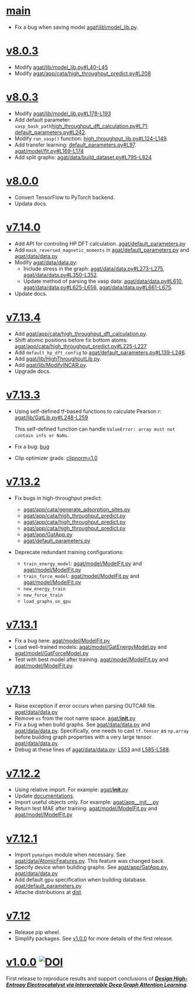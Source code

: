 # [main](https://github.com/jzhang-github/AGAT/tree/main)
- Fix a bug when saving model [agat\lib\model_lib.py](https://github.com/jzhang-github/AGAT/blob/main/agat/lib/model_lib.py#L161).

# [v8.0.3](https://github.com/jzhang-github/AGAT/tree/v8.0.4)
- Modify [agat/lib/model_lib.py#L40-L45](https://github.com/jzhang-github/AGAT/blob/v8.0.4/agat/lib/model_lib.py#L40-L45)
- Modify [agat/app/cata/high_throughput_predict.py#L208](https://github.com/jzhang-github/AGAT/blob/v8.0.4/agat/app/cata/high_throughput_predict.py#L208)

# [v8.0.3](https://github.com/jzhang-github/AGAT/tree/v8.0.3)
- Modify [agat/lib/model_lib.py#L178-L193](https://github.com/jzhang-github/AGAT/blob/v8.0.3/agat/lib/model_lib.py#L178-L193)
- Add default parameter: `vasp_bash_path`[high_throughput_dft_calculation.py#L71](https://github.com/jzhang-github/AGAT/blob/v8.0.3/agat/app/cata/high_throughput_dft_calculation.py#L71); [default_parameters.py#L242](https://github.com/jzhang-github/AGAT/blob/v8.0.3/agat/default_parameters.py#L242).
- Modify `run_vasp()` function: [high_throughput_lib.py#L124-L149](https://github.com/jzhang-github/AGAT/blob/v8.0.3/agat/lib/high_throughput_lib.py#L124-L149).
- Add transfer learning: [default_parameters.py#L97](https://github.com/jzhang-github/AGAT/blob/v8.0.3/agat/default_parameters.py#L97). [agat/model/fit.py#L169-L174](https://github.com/jzhang-github/AGAT/blob/v8.0.3/agat/model/fit.py#L169-L174)
- Add split graphs: [agat/data/build_dataset.py#L795-L824](https://github.com/jzhang-github/AGAT/blob/v8.0.3/agat/data/build_dataset.py#L795-L824)

# [v8.0.0](https://github.com/jzhang-github/AGAT/tree/v8.0.0)
- Convert TensorFlow to PyTorch backend.
- Updata docs.

# [v7.14.0](https://github.com/jzhang-github/AGAT/tree/v7.14.0)
- Add API for controling HP DFT calculation. [agat/default_parameters.py](https://github.com/jzhang-github/AGAT/tree/v7.14.0/agat/default_parameters.py#L246-L251)
- Add `mask_reversed_magnetic_moments` in [agat/default_parameters.py](https://github.com/jzhang-github/AGAT/tree/v7.14.0/agat/default_parameters.py#L58) and [agat/data/data.py](https://github.com/jzhang-github/AGAT/tree/v7.14.0/agat/data/data.py)
- Modify [agat/data/data.py](https://github.com/jzhang-github/AGAT/tree/v7.14.0/agat/data/data.py):
	- Include stress in the graph: [agat/data/data.py#L273-L275](https://github.com/jzhang-github/AGAT/tree/v7.14.0/agat/data/data.py#L273-L275), [agat/data/data.py#L350-L352](https://github.com/jzhang-github/AGAT/tree/v7.14.0/agat/data/data.py#L350-L352).
	- Update method of parsing the vasp data: [agat/data/data.py#L610](https://github.com/jzhang-github/AGAT/tree/v7.14.0/agat/data/data.py#L610), [agat/data/data.py#L625-L656](https://github.com/jzhang-github/AGAT/tree/v7.14.0/agat/data/data.py#L625-L656), [agat/data/data.py#L661-L675](https://github.com/jzhang-github/AGAT/tree/v7.14.0/agat/data/data.py#L661-L675).
- Update docs.

# [v7.13.4](https://github.com/jzhang-github/AGAT/tree/v7.13.4)
- Add [agat/app/cata/high_throughput_dft_calculation.py](https://github.com/jzhang-github/AGAT/tree/v7.13.4/agat/app/cata/high_throughput_dft_calculation.py).
- Shift atomic positions before fix bottom atoms: [agat/app/cata/high_throughput_predict.py#L225-L227](https://github.com/jzhang-github/AGAT/tree/v7.13.4/agat/app/cata/high_throughput_predict.py#L225-L227)
- Add `default_hp_dft_config` to [agat/default_parameters.py#L139-L246](https://github.com/jzhang-github/AGAT/tree/v7.13.4/agat/default_parameters.py#L139-L246).
- Add [agat/lib/HighThroughputLib.py](https://github.com/jzhang-github/AGAT/tree/v7.13.4/agat/lib/HighThroughputLib.py).
- Add [agat/lib/ModifyINCAR.py](https://github.com/jzhang-github/AGAT/tree/v7.13.4/agat/lib/ModifyINCAR.py).
- Upgrade docs.

# [v7.13.3](https://github.com/jzhang-github/AGAT/tree/v7.13.3)
- Using self-defined tf-based functions to calculate Pearson r: [agat/lib/GatLib.py#L248-L259](https://github.com/jzhang-github/AGAT/tree/v7.13.3/agat/lib/GatLib.py#L248-L259)

  This self-defined function can handle `ValueError: array must not contain infs or NaNs`.

- Fix a bug: [bug](https://github.com/jzhang-github/AGAT/tree/v7.13.3/agat/model/ModelFit.py#L280)
- Clip optimizer grads: [clipnorm=1.0](https://github.com/jzhang-github/AGAT/tree/v7.13.3/agat/default_parameters.py#L88-89)

# [v7.13.2](https://github.com/jzhang-github/AGAT/tree/v7.13.2)
- Fix bugs in high-throughput predict:
  - [agat/app/cata/generate_adsorption_sites.py](https://github.com/jzhang-github/AGAT/tree/v7.13.2/agat/app/cata/generate_adsorption_sites.py#L218)
  - [agat/app/cata/high_throughput_predict.py](https://github.com/jzhang-github/AGAT/tree/v7.13.2/agat/app/cata/high_throughput_predict.py#L207)
  - [agat/app/cata/high_throughput_predict.py](https://github.com/jzhang-github/AGAT/tree/v7.13.2/agat/app/cata/high_throughput_predict.py#L250)
  - [agat/app/cata/high_throughput_predict.py](https://github.com/jzhang-github/AGAT/tree/v7.13.2/agat/app/cata/high_throughput_predict.py#L291)
  - [agat/app/GatApp.py](https://github.com/jzhang-github/AGAT/tree/v7.13.2ain/agat/app/GatApp.py#L69-L70)
  - [agat/default_parameters.py](https://github.com/jzhang-github/AGAT/tree/v7.13.2/agat/default_parameters.py#L133)

- Deprecate redundant training configurations:
	- `train_energy_model`: [agat/model/ModelFit.py](https://github.com/jzhang-github/AGAT/tree/v7.13.2/agat/model/ModelFit.py#L96)  and [agat/model/ModelFit.py](https://github.com/jzhang-github/AGAT/tree/v7.13.2/agat/model/ModelFit.py#L198)
	- `train_force_model`: [agat/model/ModelFit.py](https://github.com/jzhang-github/AGAT/tree/v7.13.2/agat/model/ModelFit.py#L274) and [agat/model/ModelFit.py](https://github.com/jzhang-github/AGAT/tree/v7.13.2/agat/model/ModelFit.py#L398)
	- `new_energy_train`
	- `new_force_train`
	- `load_graphs_on_gpu`

# [v7.13.1](https://github.com/jzhang-github/AGAT/tree/v7.13.1)
- Fix a bug here: [agat/model/ModelFit.py](https://github.com/jzhang-github/AGAT/tree/v7.13.1/agat/model/ModelFit.py#L243)
- Load well-trained models: [agat/model/GatEnergyModel.py](https://github.com/jzhang-github/AGAT/tree/v7.13.1/agat/model/GatEnergyModel.py#L154-L197) and [agat/model/GatForceModel.py](https://github.com/jzhang-github/AGAT/tree/v7.13.1/agat/model/GatForceModel.py#L201-L246)
- Test with best model after training. [agat/model/ModelFit.py](https://github.com/jzhang-github/AGAT/tree/v7.13.1/agat/model/ModelFit.py#L222) and [agat/model/ModelFit.py](https://github.com/jzhang-github/AGAT/tree/v7.13.1/agat/model/ModelFit.py#L422).

# [v7.13](https://github.com/jzhang-github/AGAT/tree/v7.13)
- Raise exception if error occurs when parsing OUTCAR file. [agat/data/data.py](https://github.com/jzhang-github/AGAT/tree/v7.13/agat/data/data.py#L595-L599)
- Remove `os` from the root name space. [agat/__init__.py](https://github.com/jzhang-github/AGAT/tree/v7.13/agat/__init__.py#L18)
- Fix a bug when build graphs. See [agat/data/data.py](https://github.com/jzhang-github/AGAT/tree/v7.13/agat/data/data.py#L400-L411) and [agat/data/data.py](https://github.com/jzhang-github/AGAT/tree/v7.13/agat/data/data.py#L444-L452). Specifically, one needs to cast `tf.tensor` as `np.array` before building graph properties with a very large tensor. [agat/data/data.py](https://github.com/jzhang-github/AGAT/tree/v7.13/agat/data/data.py#L408-L409).
- Debug at these lines of [agat/data/data.py](https://github.com/jzhang-github/AGAT/tree/v7.13/agat/data/data.py): [L553](https://github.com/jzhang-github/AGAT/tree/v7.13/agat/data/data.py#L553) and [L585-L588](https://github.com/jzhang-github/AGAT/tree/v7.13/agat/data/data.py#L585-L588).


# [v7.12.2](https://github.com/jzhang-github/AGAT/tree/v7.12.2)
- Using relative import. For example: [agat/__init__.py](https://github.com/jzhang-github/AGAT/tree/v7.12.2/agat/__init__.py#L14-L16)
- Update [documentations](https://jzhang-github.github.io/AGAT/).
- Import useful objects only. For example: [agat/app__init__.py](https://github.com/jzhang-github/AGAT/tree/v7.12.2/agat/app/__init__.py#L11)
- Return test MAE after training. [agat/model/ModelFit.py](https://github.com/jzhang-github/AGAT/tree/v7.12.2/agat/model/ModelFit.py#L247) and [agat/model/ModelFit.py](https://github.com/jzhang-github/AGAT/tree/v7.12.2/agat/model/ModelFit.py#L442)


# [v7.12.1](https://github.com/jzhang-github/AGAT/tree/v7.12.1)
- Import `pymatgen` module when necessary. See [agat/data/AtomicFeatures.py](https://github.com/jzhang-github/AGAT/tree/v7.12.1/agat/data/AtomicFeatures.py#L11). This feature was changed back.
- Specify device when building graphs. See [agat/app/GatApp.py](https://github.com/jzhang-github/AGAT/tree/v7.12.1/agat/app/GatApp.py#L69), [agat/data/data.py](https://github.com/jzhang-github/AGAT/tree/v7.12.1/agat/data/data.py#L79-L83)
- Add default gpu specification when building database. [agat/default_parameters.py](https://github.com/jzhang-github/AGAT/tree/v7.12.1/agat/default_parameters.py#L60)
- Attache distributions at [dist](https://github.com/jzhang-github/AGAT/tree/v7.12.1/dist).


# [v7.12](https://github.com/jzhang-github/AGAT/tree/v7.12)

- Release pip wheel.
- Simplify packages. See [v1.0.0](https://github.com/jzhang-github/AGAT/tree/v1.0.0) for more details of the first release.

# [v1.0.0](https://github.com/jzhang-github/AGAT/tree/v1.0.0) [![DOI](https://zenodo.org/badge/545430295.svg)](https://zenodo.org/badge/latestdoi/545430295)

First release to reproduce results and support conclusions of [***Design High-Entropy Electrocatalyst via Interpretable Deep Graph Attention Learning***](https://doi.org/10.1016/j.joule.2023.06.003).

